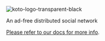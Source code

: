 
![koto-logo-transparent-black](https://user-images.githubusercontent.com/118036/89899037-fa331e00-dbe1-11ea-9e18-5710ee81c79e.png)

An ad-free distributed social network

[Please refer to our docs for more info](https://docs.koto.at).

